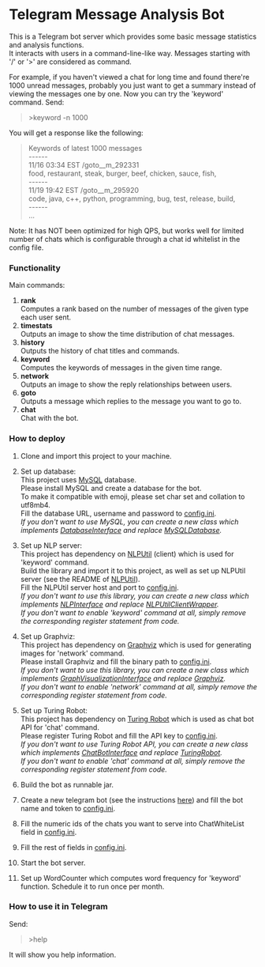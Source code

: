 Telegram Message Analysis Bot
===================================

This is a Telegram bot server which provides some basic message statistics and analysis functions.<br>
It interacts with users in a command-line-like way. Messages starting with '/' or '>' are considered as command.<br>

For example, if you haven't viewed a chat for long time and found there're 1000 unread messages, probably you just want to get a summary instead of viewing the messages one by one. Now you can try the 'keyword' command. Send:
<blockquote>
  >keyword -n 1000
</blockquote>
You will get a response like the following:
<blockquote>
  Keywords of latest 1000 messages<br>
  ------<br>
  11/16 03:34 EST    /goto__m_292331<br>
  food, restaurant, steak, burger, beef, chicken, sauce, fish, <br>
  ------<br>
  11/19 19:42 EST    /goto__m_295920<br>
  code, java, c++, python, programming, bug, test, release, build, <br>
  ------<br>
  ...
</blockquote>

Note: It has NOT been optimized for high QPS, but works well for limited number of chats which is configurable through a chat id whitelist in the config file.

### Functionality

Main commands:
1. <b>rank</b><br>
   Computes a rank based on the number of messages of the given type each user sent.
1. <b>timestats</b><br>
   Outputs an image to show the time distribution of chat messages.
1. <b>history</b><br>
   Outputs the history of chat titles and commands.
1. <b>keyword</b><br>
   Computes the keywords of messages in the given time range.
1. <b>network</b><br>
   Outputs an image to show the reply relationships between users.
1. <b>goto</b><br>
   Outputs a message which replies to the message you want to go to.
1. <b>chat</b><br>
   Chat with the bot.

### How to deploy

1. Clone and import this project to your machine.<br>

2. Set up database:<br>
   This project uses [MySQL](https://www.mysql.com/) database.<br>
   Please install MySQL and create a database for the bot.<br>
   To make it compatible with emoji, please set char set and collation to utf8mb4.<br>
   Fill the database URL, username and password to [config.ini](https://github.com/neoshell/TelegramMessageAnalysisBot/blob/master/telegram-message-analysis-bot/config.ini).<br>
   <i>If you don't want to use MySQL, you can create a new class which implements [DatabaseInterface](https://github.com/neoshell/TelegramMessageAnalysisBot/blob/master/telegram-message-analysis-bot/src/main/java/com/neoshell/telegram/messageanalysisbot/database/DatabaseInterface.java) and replace [MySQLDatabase](https://github.com/neoshell/TelegramMessageAnalysisBot/blob/master/telegram-message-analysis-bot/src/main/java/com/neoshell/telegram/messageanalysisbot/database/MySQLDatabase.java).</i><br>
  
3. Set up NLP server:<br>
   This project has dependency on [NLPUtil](https://github.com/neoshell/NLPUtil) (client) which is used for 'keyword' command.<br>
   Build the library and import it to this project, as well as set up NLPUtil server (see the README of [NLPUtil](https://github.com/neoshell/NLPUtil)).<br>
   Fill the NLPUtil server host and port to [config.ini](https://github.com/neoshell/TelegramMessageAnalysisBot/blob/master/telegram-message-analysis-bot/config.ini).<br>
   <i>If you don't want to use this library, you can create a new class which implements [NLPInterface](https://github.com/neoshell/TelegramMessageAnalysisBot/blob/master/telegram-message-analysis-bot/src/main/java/com/neoshell/telegram/messageanalysisbot/nlp/NLPInterface.java) and replace [NLPUtilClientWrapper](https://github.com/neoshell/TelegramMessageAnalysisBot/blob/master/telegram-message-analysis-bot/src/main/java/com/neoshell/telegram/messageanalysisbot/nlp/NLPUtilClientWrapper.java).</i><br>
   <i>If you don't want to enable 'keyword' command at all, simply remove the corresponding register statement from code.</i><br>

4. Set up Graphviz:<br>
   This project has dependency on [Graphviz](https://graphviz.gitlab.io/) which is used for generating images for 'network' command.<br>
   Please install Graphviz and fill the binary path to [config.ini](https://github.com/neoshell/TelegramMessageAnalysisBot/blob/master/telegram-message-analysis-bot/config.ini).<br>
   <i>If you don't want to use this library, you can create a new class which implements [GraphVisualizationInterface](https://github.com/neoshell/TelegramMessageAnalysisBot/blob/master/telegram-message-analysis-bot/src/main/java/com/neoshell/telegram/messageanalysisbot/visualization/GraphVisualizationInterface.java) and replace [Graphviz](https://github.com/neoshell/TelegramMessageAnalysisBot/blob/master/telegram-message-analysis-bot/src/main/java/com/neoshell/telegram/messageanalysisbot/visualization/Graphviz.java).</i><br>
   <i>If you don't want to enable 'network' command at all, simply remove the corresponding register statement from code.</i><br>

5. Set up Turing Robot:<br>
   This project has dependency on [Turing Robot](http://www.tuling123.com/) which is used as chat bot API for 'chat' command.<br>
   Please register Turing Robot and fill the API key to [config.ini](https://github.com/neoshell/TelegramMessageAnalysisBot/blob/master/telegram-message-analysis-bot/config.ini).<br>
   <i>If you don't want to use Turing Robot API, you can create a new class which implements [ChatBotInterface](https://github.com/neoshell/TelegramMessageAnalysisBot/blob/master/telegram-message-analysis-bot/src/main/java/com/neoshell/telegram/messageanalysisbot/chatbot/ChatBotInterface.java) and replace [TuringRobot](https://github.com/neoshell/TelegramMessageAnalysisBot/blob/master/telegram-message-analysis-bot/src/main/java/com/neoshell/telegram/messageanalysisbot/chatbot/TuringRobot.java).</i><br>
   <i>If you don't want to enable 'chat' command at all, simply remove the corresponding register statement from code.</i><br>

6. Build the bot as runnable jar.<br>

7. Create a new telegram bot (see the instructions [here](https://telegram.org/blog/bot-revolution)) and fill the bot name and token to [config.ini](https://github.com/neoshell/TelegramMessageAnalysisBot/blob/master/telegram-message-analysis-bot/config.ini).<br>

8. Fill the numeric ids of the chats you want to serve into ChatWhiteList field in [config.ini](https://github.com/neoshell/TelegramMessageAnalysisBot/blob/master/telegram-message-analysis-bot/config.ini).<br>

9. Fill the rest of fields in [config.ini](https://github.com/neoshell/TelegramMessageAnalysisBot/blob/master/telegram-message-analysis-bot/config.ini).<br>

10. Start the bot server.<br>

11. Set up WordCounter which computes word frequency for 'keyword' function. Schedule it to run once per month.

### How to use it in Telegram

Send:
<blockquote>
  >help
</blockquote>
It will show you help information.
